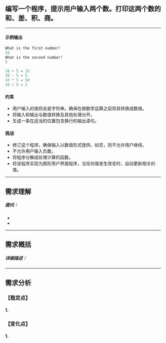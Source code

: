 ## 编写一个程序，提示用户输入两个数。打印这两个数的和、差、积、商。
***
####  示例输出
```js
What is the first number?
10
What is the second number?
5

10 + 5 = 15
10 - 5 = 5
10 * 5 = 50
10 / 5 = 2
```
#### 约束
- 用户输入的值将会是字符串。确保在做数学运算之前将其转换成数值。
- 将输入和输出与数值转换及其他处理分开。
- 生成一条在适当的位置包含换行的输出语句。

#### 挑战
- 修订这个程序，确保输入以数值形式提供。如否，则不允许用户继续。
- 不允许用户输入负数。
- 将程序分解成处理计算的函数。
- 将该程序实现为图形用户界面程序，当任何值发生改变时，自动更新相关的值。

***

## 需求理解
##### 提问：
- 
- 


***

## 需求概括
##### 详细描述：


***

## 需求分析

### 【稳定点】
#### 1.

### 【变化点】
#### 1.
